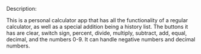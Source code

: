 Description:

This is a personal calculator app that has all the functionality of a regular calculator, as well as a special addition being a history list. The buttons it has are clear, switch sign, percent, divide, multiply, subtract, add, equal, decimal, and the numbers 0-9. It can handle negative numbers and decimal numbers.
